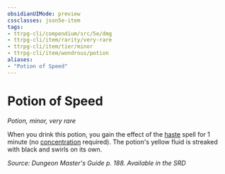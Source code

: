 ```yaml
---
obsidianUIMode: preview
cssclasses: json5e-item
tags:
- ttrpg-cli/compendium/src/5e/dmg
- ttrpg-cli/item/rarity/very-rare
- ttrpg-cli/item/tier/minor
- ttrpg-cli/item/wondrous/potion
aliases: 
- "Potion of Speed"
---
```

# Potion of Speed
*Potion, minor, very rare*  



When you drink this potion, you gain the effect of the [haste](3-Mechanics/CLI/spells/haste.md) spell for 1 minute (no [concentration](3-Mechanics/CLI/rules/conditions.md#Concentration) required). The potion's yellow fluid is streaked with black and swirls on its own.

*Source: Dungeon Master's Guide p. 188. Available in the <span title='Systems Reference Document (5.1)'>SRD</span>*